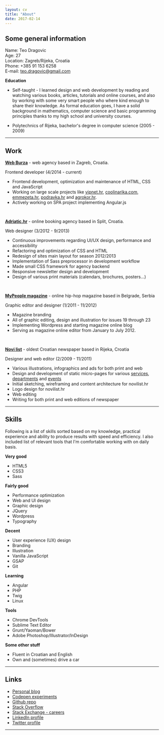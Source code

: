 ```yaml
---
layout: cv
title: "About"
date: 2017-02-14
---
```


## Some general information

Name: Teo Dragovic  
Age: 27  
Location: Zagreb/Rijeka, Croatia  
Phone: +385 91 153 6258  
E-mail: [teo.dragovic@gmail.com](mailto:teo.dragovic@gmail.com)  

**Education**

- Self-taught - I learned design and web development by reading and watching various books, articles, tutorials and online courses, and also by working with some very smart people who where kind enough to share their knowledge. As formal education goes, I have a solid background in mathematics, computer science and basic programming principles thanks to my high school and university courses. 

- Polytechnics of Rijeka, bachelor's degree in computer science (2005 - 2009)

***

## Work

**[Web Burza](http://web.burza.hr)** - web agency based in Zagreb, Croatia.

Frontend developer (4/2014 - current)

- Frontend development, optimization and maintenance of HTML, CSS and JavaScript
- Working on large scale projects like [vipnet.hr](http://vipnet.hr/), [coolinarika.com](http://coolinarika.com/), [emmezeta.hr](http://emmezeta.hr/), [podravka.hr](http://podravka.hr/) and [agrokor.hr](http://agrokor.hr/).
- Actively working on SPA project implementing Angular.js

<br>

**[Adriatic.hr](http://adriatic.hr)** - online booking agency based in Split, Croatia.

Web designer (3/2012 - 9/2013)

- Continuous improvements regarding UI/UX design, performance and accessibility
- Refactoring and optimization of CSS and HTML
- Redesign of sites main layout for season 2012/2013
- Implementation of Sass preprocessor in development workflow
- Made small CSS framework for agency backend
- Responsive newsletter design and development
- Design of various print materials (calendars, brochures, posters...)

<br/>  

**[MyPeople magazine](http://mypeople.in.rs)** - online hip-hop magazine based in Belgrade, Serbia

Graphic editor and designer (1/2011 - 11/2012)

- Magazine branding
- All of graphic editing, design and illustration for issues 19 through 23
- Implementing Wordpress and starting magazine online blog
- Serving as magazine online editor from January to July 2012.

<br/>

**[Novi list](http://novilist.hr)** - oldest Croatian newspaper based in Rijeka, Croatia

Designer and web editor (2/2009 - 11/2011)

- Various illustrations, infographics and ads for both print and web
- Design and development of static micro-pages for various [services](http://tiskara.novilist.hr/), [departments](http://novine.novilist.hr/marketing/) and [events](http://knldk.novilist.hr/)
- Initial sketching, wireframing and content architecture for novilist.hr
- Logo design for novilist.hr
- Web editing
- Writing for both print and web editions of newspaper

***

## Skills

Following is a list of skills sorted based on my knowledge, practical experience and ability to produce results with speed and efficiency. I also included list of relevant tools that I'm comfortable working with on daily basis.

**Very good**

- HTML5
- CSS3
- Sass

**Fairly good**

- Performance optimization
- Web and UI design
- Graphic design
- JQuery
- Wordpress
- Typography

**Decent**

- User experience (UX) design 
- Branding 
- Illustration
- Vanilla JavaScript
- GSAP
- Git

**Learning**

- Angular
- PHP
- Twig
- Linux

**Tools**

- Chrome DevTools
- Sublime Text Editor
- Grunt/Yaoman/Bower
- Adobe Photoshop/Illustrator/InDesign

**Some other stuff**

- Fluent in Croatian and English
- Own and (sometimes) drive a car

***

## Links

- [Personal blog](http://teodragovic.com)
- [Codepen experiments](http://codepen.io/teodragovic)
- [Github repo](https://github.com/teodragovic)
- [Stack Overflow](http://stackoverflow.com/users/2382115/teo-dragovic)
- [Stack Exchange - careers](http://careers.stackoverflow.com/teodragovic)
- [LinkedIn profile](http://hr.linkedin.com/in/teodragovic)
- [Twitter profile](https://twitter.com/teodragovic)

***
